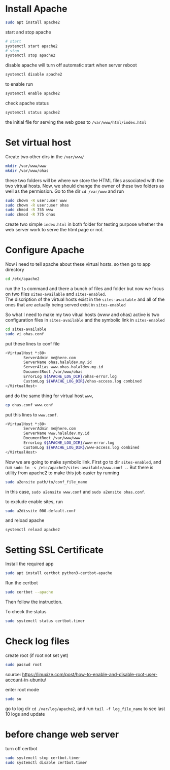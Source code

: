 # Install Apache

```sh
sudo apt install apache2
```
start and stop apache
```sh
# start
systemctl start apache2
# stop
systemctl stop apache2
```
disable apache will turn off automatic start when server reboot
```sh
systemctl disable apache2
```
to enable run
```sh
systemctl enable apache2
```


check apache status
```sh
systemctl status apache2
```

the initial file for serving the web goes to `/var/www/html/index.html`

# Set virtual host

Create two other dirs in the `/var/www/`

```sh
mkdir /var/www/www
mkdir /var/www/ohas

```
these two folders will be where we store the HTML files associated with the two virtual hosts. Now, we should change the owner of these two folders as well as the permission. Go to the dir `cd /var/www` and run

```sh
sudo chown -R user:user www
sudo chown -R user:user ohas
sudo chmod -R 755 www
sudo chmod -R 775 ohas
```

create two simple `index.html` in both folder for testing purpose whether the web server work to serve the html page or not.


# Configure Apache

Now i need to tell apache about these virtual hosts. so then go to app directory

```sh
cd /etc/apache2  
```
run the `ls` command and there a bunch of files and folder but now we focus on two files `sites-available` and `sites-enabled`.     
The discription of the virtual hosts exist in the `sites-available` and all of the ones that are actually being served exist in `sites-enabled`

So what I need to make my two vitual hosts (www and ohas) active is two configuration files in `sites-available` and the symbolic link in `sites-enabled`   
```sh
cd sites-available
sudo vi ohas.conf
```
put these lines to conf file

```sh
<VirtualHost *:80>
        ServerAdmin me@here.com
        ServerName ohas.halaldev.my.id
        ServerAlias www.ohas.halaldev.my.id
        DocumentRoot /var/www/ohas
        ErrorLog ${APACHE_LOG_DIR}/ohas-error.log
        CustomLog ${APACHE_LOG_DIR}/ohas-access.log combined
</VirtualHost>
```

and do the same thing for virtual host `www`,

```sh
cp ohas.conf www.conf
```

put this lines to `www.conf`.

```sh
<VirtualHost *:80>
        ServerAdmin me@here.com
        ServerName www.halaldev.my.id
        DocumentRoot /var/www/www
        ErrorLog ${APACHE_LOG_DIR}/www-error.log
        CustomLog ${APACHE_LOG_DIR}/www-access.log combined
</VirtualHost>
```

Now we are going to make symbolic link. First go to dir `sites-enabled`,  and run `sudo ln -s /etc/apache2/sites-available/www.conf .`. But there is utility from apache2 to make this job easier by running

```sh
sudo a2ensite path/to/conf_file_name
```
in this case, `sudo a2ensite www.conf` and `sudo a2ensite ohas.conf`.

to exclude enable sites, run

```sh
sudo a2dissite 000-default.conf
```
and reload apache

```
systemctl reload apache2
```
# Setting SSL Certificate

Install the required app

```sh
sudo apt install certbot python3-certbot-apache
```

Run the certbot

```sh
sudo certbot --apache
```

Then follow the instruction.    

To check the status

```sh
sudo systemctl status certbot.timer
```
# Check log files

create root (if root not set yet)
```sh
sudo passwd root
```
source: https://linuxize.com/post/how-to-enable-and-disable-root-user-account-in-ubuntu/    

enter root mode

```sh
sudo su
```
go to log dir `cd /var/log/apache2`, and run `tail -f log_file_name` to see last 10 logs and update


# before change web server

turn off certbot

```sh
sudo systemctl stop certbot.timer
sudo systemctl disable certbot.timer
```



